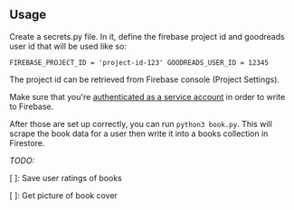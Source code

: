 ## Usage
Create a secrets.py file. In it, define the firebase project id and goodreads user id that will be used like so:

`
FIREBASE_PROJECT_ID = 'project-id-123'
GOODREADS_USER_ID = 12345
`

The project id can be retrieved from Firebase console (Project Settings).

Make sure that you're [authenticated as a service account](https://cloud.google.com/docs/authentication/production#create-service-account-console) in order to write to Firebase.

After those are set up correctly, you can run `python3 book.py`. This will scrape the book data for a user then write it into a books collection in Firestore.

*TODO:*

[ ]: Save user ratings of books

[ ]: Get picture of book cover